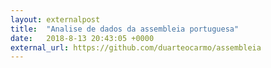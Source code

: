```yaml
---
layout: externalpost
title:  "Analise de dados da assembleia portuguesa"
date:   2018-8-13 20:43:05 +0000
external_url: https://github.com/duarteocarmo/assembleia
---
```

